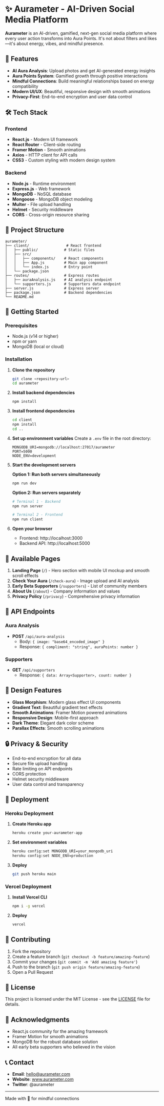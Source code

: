 # ✨ Aurameter - AI-Driven Social Media Platform

**Aurameter** is an AI-driven, gamified, next-gen social media platform where every user action transforms into Aura Points. It's not about filters and likes—it's about energy, vibes, and mindful presence.

## 🚀 Features

- **AI Aura Analysis**: Upload photos and get AI-generated energy insights
- **Aura Points System**: Gamified growth through positive interactions
- **Mindful Connections**: Build meaningful relationships based on energy compatibility
- **Modern UI/UX**: Beautiful, responsive design with smooth animations
- **Privacy-First**: End-to-end encryption and user data control

## 🛠️ Tech Stack

### Frontend
- **React.js** - Modern UI framework
- **React Router** - Client-side routing
- **Framer Motion** - Smooth animations
- **Axios** - HTTP client for API calls
- **CSS3** - Custom styling with modern design system

### Backend
- **Node.js** - Runtime environment
- **Express.js** - Web framework
- **MongoDB** - NoSQL database
- **Mongoose** - MongoDB object modeling
- **Multer** - File upload handling
- **Helmet** - Security middleware
- **CORS** - Cross-origin resource sharing

## 📁 Project Structure

```
aurameter/
├── client/                 # React frontend
│   ├── public/            # Static files
│   ├── src/
│   │   ├── components/    # React components
│   │   ├── App.js         # Main app component
│   │   └── index.js       # Entry point
│   └── package.json
├── routes/                # Express routes
│   ├── auraAnalysis.js    # AI analysis endpoint
│   └── supporters.js      # Supporters data endpoint
├── server.js              # Express server
├── package.json           # Backend dependencies
└── README.md
```

## 🚀 Getting Started

### Prerequisites

- Node.js (v14 or higher)
- npm or yarn
- MongoDB (local or cloud)

### Installation

1. **Clone the repository**
   ```bash
   git clone <repository-url>
   cd aurameter
   ```

2. **Install backend dependencies**
   ```bash
   npm install
   ```

3. **Install frontend dependencies**
   ```bash
   cd client
   npm install
   cd ..
   ```

4. **Set up environment variables**
   Create a `.env` file in the root directory:
   ```env
   MONGODB_URI=mongodb://localhost:27017/aurameter
   PORT=5000
   NODE_ENV=development
   ```

5. **Start the development servers**

   **Option 1: Run both servers simultaneously**
   ```bash
   npm run dev
   ```

   **Option 2: Run servers separately**
   ```bash
   # Terminal 1 - Backend
   npm run server

   # Terminal 2 - Frontend
   npm run client
   ```

6. **Open your browser**
   - Frontend: http://localhost:3000
   - Backend API: http://localhost:5000

## 📱 Available Pages

1. **Landing Page** (`/`) - Hero section with mobile UI mockup and smooth scroll effects
2. **Check Your Aura** (`/check-aura`) - Image upload and AI analysis
3. **Early Beta Supporters** (`/supporters`) - List of community members
4. **About Us** (`/about`) - Company information and values
5. **Privacy Policy** (`/privacy`) - Comprehensive privacy information

## 🔮 API Endpoints

### Aura Analysis
- **POST** `/api/aura-analysis`
  - Body: `{ image: "base64_encoded_image" }`
  - Response: `{ compliment: "string", auraPoints: number }`

### Supporters
- **GET** `/api/supporters`
  - Response: `{ data: Array<Supporter>, count: number }`

## 🎨 Design Features

- **Glass Morphism**: Modern glass effect UI components
- **Gradient Text**: Beautiful gradient text effects
- **Smooth Animations**: Framer Motion powered animations
- **Responsive Design**: Mobile-first approach
- **Dark Theme**: Elegant dark color scheme
- **Parallax Effects**: Smooth scrolling animations

## 🔒 Privacy & Security

- End-to-end encryption for all data
- Secure file upload handling
- Rate limiting on API endpoints
- CORS protection
- Helmet security middleware
- User data control and transparency

## 🚀 Deployment

### Heroku Deployment

1. **Create Heroku app**
   ```bash
   heroku create your-aurameter-app
   ```

2. **Set environment variables**
   ```bash
   heroku config:set MONGODB_URI=your_mongodb_uri
   heroku config:set NODE_ENV=production
   ```

3. **Deploy**
   ```bash
   git push heroku main
   ```

### Vercel Deployment

1. **Install Vercel CLI**
   ```bash
   npm i -g vercel
   ```

2. **Deploy**
   ```bash
   vercel
   ```

## 🤝 Contributing

1. Fork the repository
2. Create a feature branch (`git checkout -b feature/amazing-feature`)
3. Commit your changes (`git commit -m 'Add amazing feature'`)
4. Push to the branch (`git push origin feature/amazing-feature`)
5. Open a Pull Request

## 📄 License

This project is licensed under the MIT License - see the [LICENSE](LICENSE) file for details.

## 🙏 Acknowledgments

- React.js community for the amazing framework
- Framer Motion for smooth animations
- MongoDB for the robust database solution
- All early beta supporters who believed in the vision

## 📞 Contact

- **Email**: hello@aurameter.com
- **Website**: www.aurameter.com
- **Twitter**: @aurameter

---

Made with 💜 for mindful connections 